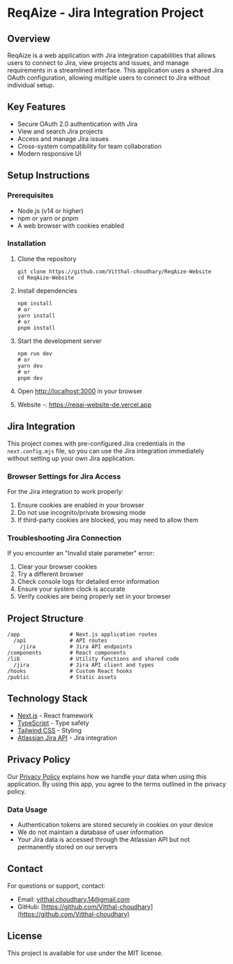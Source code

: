 # ReqAize - Jira Integration Project

## Overview
ReqAize is a web application with Jira integration capabilities that allows users to connect to Jira, view projects and issues, and manage requirements in a streamlined interface. This application uses a shared Jira OAuth configuration, allowing multiple users to connect to Jira without individual setup.

## Key Features
- Secure OAuth 2.0 authentication with Jira
- View and search Jira projects
- Access and manage Jira issues
- Cross-system compatibility for team collaboration
- Modern responsive UI

## Setup Instructions

### Prerequisites
- Node.js (v14 or higher)
- npm or yarn or pnpm
- A web browser with cookies enabled

### Installation
1. Clone the repository
   ```
   git clone https://github.com/Vitthal-choudhary/ReqAize-Website
   cd ReqAize-Website
   ```

2. Install dependencies
   ```
   npm install
   # or
   yarn install
   # or
   pnpm install
   ```

3. Start the development server
   ```
   npm run dev
   # or
   yarn dev
   # or
   pnpm dev
   ```

4. Open [http://localhost:3000](http://localhost:3000) in your browser

5. Website -:  https://reqai-website-de.vercel.app

## Jira Integration

This project comes with pre-configured Jira credentials in the `next.config.mjs` file, so you can use the Jira integration immediately without setting up your own Jira application.

### Browser Settings for Jira Access
For the Jira integration to work properly:
1. Ensure cookies are enabled in your browser
2. Do not use incognito/private browsing mode
3. If third-party cookies are blocked, you may need to allow them

### Troubleshooting Jira Connection
If you encounter an "Invalid state parameter" error:
1. Clear your browser cookies
2. Try a different browser
3. Check console logs for detailed error information
4. Ensure your system clock is accurate
5. Verify cookies are being properly set in your browser

## Project Structure
```
/app                # Next.js application routes
  /api              # API routes
    /jira           # Jira API endpoints
/components         # React components
/lib                # Utility functions and shared code
  /jira             # Jira API client and types
/hooks              # Custom React hooks
/public             # Static assets
```

## Technology Stack
- [Next.js](https://nextjs.org/) - React framework
- [TypeScript](https://www.typescriptlang.org/) - Type safety
- [Tailwind CSS](https://tailwindcss.com/) - Styling
- [Atlassian Jira API](https://developer.atlassian.com/cloud/jira/platform/rest/v3/intro/) - Jira integration

## Privacy Policy
Our [Privacy Policy](https://github.com/Vitthal-choudhary/privacy-policy) explains how we handle your data when using this application. By using this app, you agree to the terms outlined in the privacy policy.

### Data Usage
- Authentication tokens are stored securely in cookies on your device
- We do not maintain a database of user information
- Your Jira data is accessed through the Atlassian API but not permanently stored on our servers

## Contact
For questions or support, contact:
- Email: vitthal.choudhary.14@gmail.com
- GitHub: [https://github.com/Vitthal-choudhary](https://github.com/Vitthal-choudhary)

## License
This project is available for use under the MIT license.
